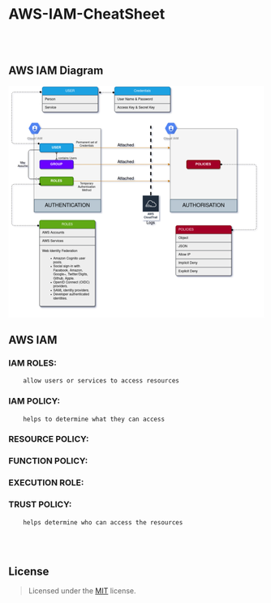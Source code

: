 
# AWS-IAM-CheatSheet

<br><br>
## AWS IAM Diagram

![iam](/img/iam.png)

## AWS IAM

### IAM ROLES:
        
        allow users or services to access resources

### IAM POLICY:
        
        helps to determine what they can access

### RESOURCE POLICY:

### FUNCTION POLICY:

### EXECUTION ROLE:

### TRUST POLICY:
        
        helps determine who can access the resources
        
<br><br>
## License

> Licensed under the [MIT](license) license.